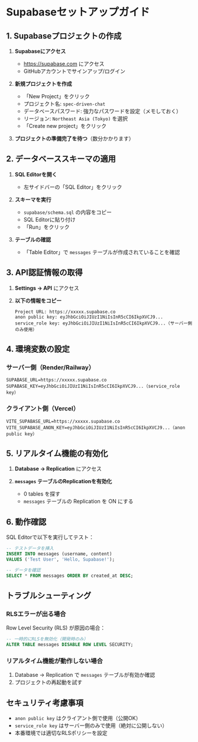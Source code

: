 # Supabaseセットアップガイド

## 1. Supabaseプロジェクトの作成

1. **Supabaseにアクセス**
   - https://supabase.com にアクセス
   - GitHubアカウントでサインアップ/ログイン

2. **新規プロジェクトを作成**
   - 「New Project」をクリック
   - プロジェクト名: `spec-driven-chat`
   - データベースパスワード: 強力なパスワードを設定（メモしておく）
   - リージョン: `Northeast Asia (Tokyo)` を選択
   - 「Create new project」をクリック

3. **プロジェクトの準備完了を待つ**（数分かかります）

## 2. データベーススキーマの適用

1. **SQL Editorを開く**
   - 左サイドバーの「SQL Editor」をクリック

2. **スキーマを実行**
   - `supabase/schema.sql` の内容をコピー
   - SQL Editorに貼り付け
   - 「Run」をクリック

3. **テーブルの確認**
   - 「Table Editor」で `messages` テーブルが作成されていることを確認

## 3. API認証情報の取得

1. **Settings → API** にアクセス

2. **以下の情報をコピー**
   ```
   Project URL: https://xxxxx.supabase.co
   anon public key: eyJhbGciOiJIUzI1NiIsInR5cCI6IkpXVCJ9...
   service_role key: eyJhbGciOiJIUzI1NiIsInR5cCI6IkpXVCJ9...（サーバー側のみ使用）
   ```

## 4. 環境変数の設定

### サーバー側（Render/Railway）

```
SUPABASE_URL=https://xxxxx.supabase.co
SUPABASE_KEY=eyJhbGciOiJIUzI1NiIsInR5cCI6IkpXVCJ9...（service_role key）
```

### クライアント側（Vercel）

```
VITE_SUPABASE_URL=https://xxxxx.supabase.co
VITE_SUPABASE_ANON_KEY=eyJhbGciOiJIUzI1NiIsInR5cCI6IkpXVCJ9...（anon public key）
```

## 5. リアルタイム機能の有効化

1. **Database → Replication** にアクセス

2. **`messages` テーブルのReplicationを有効化**
   - 0 tables を探す
   - `messages` テーブルの Replication を ON にする

## 6. 動作確認

SQL Editorで以下を実行してテスト：

```sql
-- テストデータを挿入
INSERT INTO messages (username, content)
VALUES ('Test User', 'Hello, Supabase!');

-- データを確認
SELECT * FROM messages ORDER BY created_at DESC;
```

## トラブルシューティング

### RLSエラーが出る場合

Row Level Security (RLS) が原因の場合：

```sql
-- 一時的にRLSを無効化（開発時のみ）
ALTER TABLE messages DISABLE ROW LEVEL SECURITY;
```

### リアルタイム機能が動作しない場合

1. Database → Replication で `messages` テーブルが有効か確認
2. プロジェクトの再起動を試す

## セキュリティ考慮事項

- `anon public key` はクライアント側で使用（公開OK）
- `service_role key` はサーバー側のみで使用（絶対に公開しない）
- 本番環境では適切なRLSポリシーを設定
